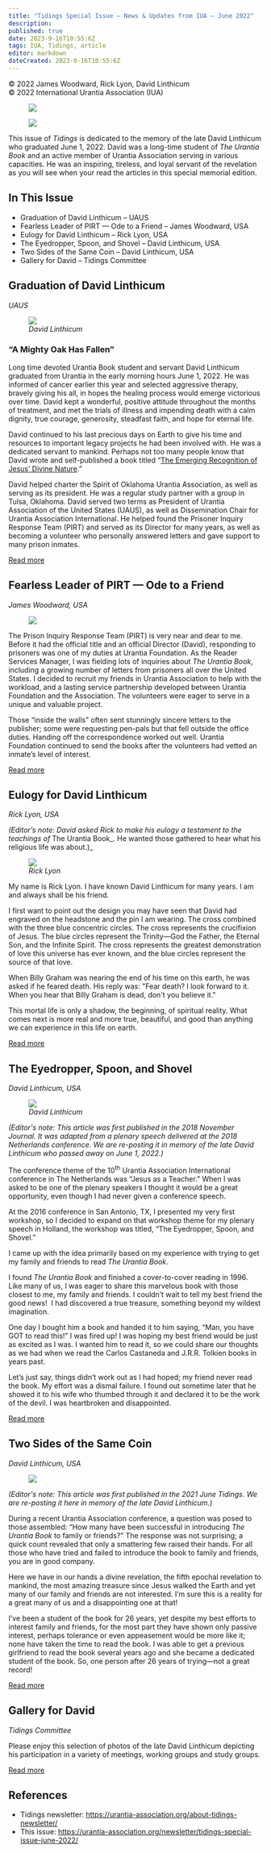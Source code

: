 ```yaml
---
title: "Tidings Special Issue — News & Updates from IUA — June 2022"
description: 
published: true
date: 2023-9-16T10:55:6Z
tags: IUA, Tidings, article
editor: markdown
dateCreated: 2023-9-16T10:55:6Z
---
```


<p class="v-card v-sheet theme--light gray lighten-3 px-2">© 2022 James Woodward, Rick Lyon, David Linthicum<br>© 2022 International Urantia Association (IUA)</p>

<figure id="Figure_1" class="image urantiapedia">
<img src="../../../image/article/IUA_Tidings/Tidings-Header-EN-600x180-1.jpg">
</figure>

<figure id="Figure_2" class="image urantiapedia">
<img src="../../../image/article/IUA_Tidings/David-Outdoor-SG-adj-e1656051761635.jpg">
</figure>

This issue of _Tidings_ is dedicated to the memory of the late David Linthicum who graduated June 1, 2022. David was a long-time student of _The Urantia Book_ and an active member of Urantia Association serving in various capacities. He was an inspiring, tireless, and loyal servant of the revelation as you will see when your read the articles in this special memorial edition.


## In This Issue

- Graduation of David Linthicum – UAUS
- Fearless Leader of PIRT — Ode to a Friend – James Woodward, USA
- Eulogy for David Linthicum – Rick Lyon, USA
- The Eyedropper, Spoon, and Shovel – David Linthicum, USA
- Two Sides of the Same Coin – David Linthicum, USA
- Gallery for David – Tidings Committee

## Graduation of David Linthicum

_UAUS_

<figure id="Figure_3" class="image urantiapedia">
<img src="../../../image/article/IUA_Tidings/David-Presenting-hands-e1656051729833.jpg">
<figcaption><em>David Linthicum</em></figcaption>
</figure>

### “A Mighty Oak Has Fallen”

Long time devoted Urantia Book student and servant David Linthicum graduated from Urantia in the early morning hours June 1, 2022. He was informed of cancer earlier this year and selected aggressive therapy, bravely giving his all, in hopes the healing process would emerge victorious over time. David kept a wonderful, positive attitude throughout the months of treatment, and met the trials of illness and impending death with a calm dignity, true courage, generosity, steadfast faith, and hope for eternal life.

David continued to his last precious days on Earth to give his time and resources to important legacy projects he had been involved with. He was a dedicated servant to mankind. Perhaps not too many people know that David wrote and self-published a book titled “[The Emerging Recognition of Jesus’ Divine Nature](https://cosmiccreations.biz/collections/educational/products/the-emerging-recognition-of-jesus-divine-nature-compiled-by-david-linthicum).”

David helped charter the Spirit of Oklahoma Urantia Association, as well as serving as its president. He was a regular study partner with a group in Tulsa, Oklahoma. David served two terms as President of Urantia Association of the United States (UAUS), as well as Dissemination Chair for Urantia Association International. He helped found the Prisoner Inquiry Response Team (PIRT) and served as its Director for many years, as well as becoming a volunteer who personally answered letters and gave support to many prison inmates.

[Read more](/en/article/IUA_Tidings/IUA_2022_graduation_of_david_linthicum)

## Fearless Leader of PIRT — Ode to a Friend

_James Woodward, USA_

<figure id="Figure_4" class="image urantiapedia image-style-align-left">
<img src="../../../image/article/IUA_Tidings/James-Woodward-533-150x150.jpg">
</figure>

The Prison Inquiry Response Team (PIRT) is very near and dear to me. Before it had the official title and an official Director (David), responding to prisoners was one of my duties at Urantia Foundation. As the Reader Services Manager, I was fielding lots of inquiries about _The Urantia Book_, including a growing number of letters from prisoners all over the United States. I decided to recruit my friends in Urantia Association to help with the workload, and a lasting service partnership developed between Urantia Foundation and the Association. The volunteers were eager to serve in a unique and valuable project.

Those “inside the walls” often sent stunningly sincere letters to the publisher; some were requesting pen-pals but that fell outside the office duties. Handing off the correspondence worked out well. Urantia Foundation continued to send the books after the volunteers had vetted an inmate’s level of interest.

[Read more](/en/article/James_Woodward/ode_to_a_friend)
<br style="clear:both;"/>

## Eulogy for David Linthicum

_Rick Lyon, USA_

_(Editor’s note: David asked Rick to make his eulogy a testament to the teachings of_ The Urantia Book_. He wanted those gathered to hear what his religious life was about.)_

<figure id="Figure_5" class="image urantiapedia image-style-align-left">
<img src="../../../image/article/IUA_Tidings/Rick-Lyon-150x150.jpg">
<figcaption><em>Rick Lyon</em></figcaption>
</figure>

My name is Rick Lyon. I have known David Linthicum for many years. I am and always shall be his friend.

I first want to point out the design you may have seen that David had engraved on the headstone and the pin I am wearing. The cross combined with the three blue concentric circles. The cross represents the crucifixion of Jesus. The blue circles represent the Trinity—God the Father, the Eternal Son, and the Infinite Spirit. The cross represents the greatest demonstration of love this universe has ever known, and the blue circles represent the source of that love.

When Billy Graham was nearing the end of his time on this earth, he was asked if he feared death. His reply was: "Fear death? I look forward to it. When you hear that Billy Graham is dead, don't you believe it."

This mortal life is only a shadow, the beginning, of spiritual reality. What comes next is more real and more true, beautiful, and good than anything we can experience in this life on earth.

[Read more](/en/article/Rick_Lyon/eulogy_for_david_linthicum)
<br style="clear:both;"/>

## The Eyedropper, Spoon, and Shovel

_David Linthicum, USA_

<figure id="Figure_6" class="image urantiapedia image-style-align-left">
<img src="../../../image/article/IUA_Tidings/IMG_5092-e1656038860104.jpg">
<figcaption><em>David Linthicum</em></figcaption>
</figure>

_(Editor's note: This article was first published in the 2018 November Journal. It was adapted from a plenary speech delivered at the 2018 Netherlands conference. We are re-posting it in memory of the late David Linthicum who passed away on June 1, 2022.)_

The conference theme of the 10<sup>th</sup> Urantia Association International conference in The Netherlands was “Jesus as a Teacher.” When I was asked to be one of the plenary speakers I thought it would be a great opportunity, even though I had never given a conference speech.

At the 2016 conference in San Antonio, TX, I presented my very first workshop, so I decided to expand on that workshop theme for my plenary speech in Holland, the workshop was titled, “The Eyedropper, Spoon, and Shovel.”

I came up with the idea primarily based on my experience with trying to get my family and friends to read _The Urantia Book_.

I found _The Urantia Book_ and finished a cover-to-cover reading in 1996. Like many of us, I was eager to share this marvelous book with those closest to me, my family and friends. I couldn’t wait to tell my best friend the good news!  I had discovered a true treasure, something beyond my wildest imagination.

One day I bought him a book and handed it to him saying, “Man, you have GOT to read this!” I was fired up! I was hoping my best friend would be just as excited as I was. I wanted him to read it, so we could share our thoughts as we had when we read the Carlos Castaneda and J.R.R. Tolkien books in years past.

Let’s just say, things didn’t work out as I had hoped; my friend never read the book. My effort was a dismal failure. I found out sometime later that he showed it to his wife who thumbed through it and declared it to be the work of the devil. I was heartbroken and disappointed.

[Read more](/en/article/David_Linthicum/eyedropper_spoon_shovel)
<br style="clear:both;"/>

## Two Sides of the Same Coin

_David Linthicum, USA_

<figure id="Figure_7" class="image urantiapedia image-style-align-left">
<img src="../../../image/article/IUA_Tidings/David-Linthicum-150x150.jpeg">
</figure>

_(Editor's note: This article was first published in the 2021 June Tidings. We are re-posting it here in memory of the late David Linthicum.)_

During a recent Urantia Association conference, a question was posed to those assembled: “How many have been successful in introducing _The Urantia Book_ to family or friends?” The response was not surprising; a quick count revealed that only a smattering few raised their hands. For all those who have tried and failed to introduce the book to family and friends, you are in good company.  

Here we have in our hands a divine revelation, the fifth epochal revelation to mankind, the most amazing treasure since Jesus walked the Earth and yet many of our family and friends are not interested. I’m sure this is a reality for a great many of us and a disappointing one at that!

I’ve been a student of the book for 26 years, yet despite my best efforts to interest family and friends, for the most part they have shown only passive interest, perhaps tolerance or even appeasement would be more like it; none have taken the time to read the book. I was able to get a previous girlfriend to read the book several years ago and she became a dedicated student of the book. So, one person after 26 years of trying—not a great record!  

[Read more](/en/article/David_Linthicum/two_sides_same_coin)
<br style="clear:both;"/>

## Gallery for David

_Tidings Committee_

Please enjoy this selection of photos of the late David Linthicum depicting his participation in a variety of meetings, working groups and study groups.

[Read more](/en/article/IUA_Tidings/IUA_2022_gallery_for_david)

## References

- Tidings newsletter: https://urantia-association.org/about-tidings-newsletter/
- This issue: https://urantia-association.org/newsletter/tidings-special-issue-june-2022/